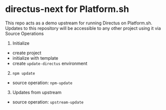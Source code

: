 # directus-next for Platform.sh 

This repo acts as a demo upstream for running Directus on Platform.sh. Updates to this repository will be accessible to any other project using it via Source Operations

1. Initialize
  - create project
  - initialize with template
  - create `update-directus` environment
2. `npm update`
  - source operation: `npm-update`
3. Updates from upstream
  - source operation: `upstream-update`